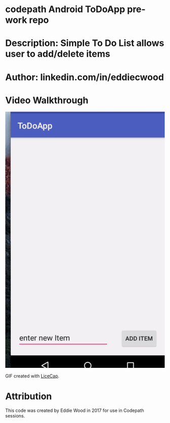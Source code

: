 # codepath Android ToDoApp pre-work repo
# Description: Simple To Do List allows user to add/delete items
# Author: linkedin.com/in/eddiecwood

# Video Walkthrough

<img src='./todoApp_170209C_recording.gif' title='Video Walkthrough' width='' alt='Video Walkthrough' />

GIF created with [LiceCap](http://www.cockos.com/licecap/).

# Attribution

This code was created by Eddie Wood in 2017 for use in Codepath sessions.
